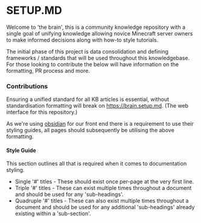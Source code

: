 # SETUP.MD

Welcome to 'the brain', this is a community knowledge repository with a single goal of unifying knowledge allowing novice Minecraft server owners to make informed decisions along with how-to style tutorials.

The initial phase of this project is data consolidation and defining frameworks / standards that will be used throughout this knowledgebase. For those looking to contribute the below will have information on the formatting, PR process and more.


### Contributions

Ensuring a unified standard for all KB articles is essential, without standardisation formatting will break on https://brain.setup.md. (The web interface for this repository.) 

As we're using [obsidian](https://help.obsidian.md/How+to/Format+your+notes) for our front end there is a requirement to use their styling guides, all pages should subsequently be utilising the above formatting.


#### Style Guide

This section outlines all that is required when it comes to documentation styling.

<ul>
	<li>Single '#' titles - These should exist once per-page at the very first line.</li>
	<li>Triple '#' titles - These can exist multiple times throughout a document and should be used for any 'sub-headings'.</li>
	<li>Quadruple '#' titles - These can also exist multiple times throughout a document and should be used for any additional 'sub-headings' already existing within a 'sub-section'.</li>
</ul>

